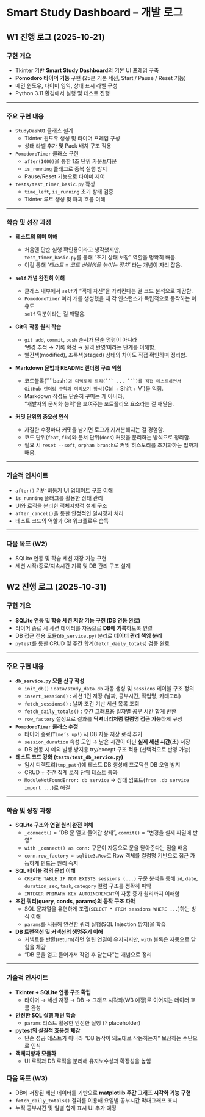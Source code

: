 # Smart Study Dashboard – 개발 로그

## W1 진행 로그 (2025-10-21)

### 구현 개요
- Tkinter 기반 **Smart Study Dashboard**의 기본 UI 프레임 구축  
- **Pomodoro 타이머 기능** 구현 (25분 기본 세션, Start / Pause / Reset 기능)  
- 메인 윈도우, 타이머 영역, 상태 표시 라벨 구성  
- Python 3.11 환경에서 실행 및 테스트 진행  

---

### 주요 구현 내용
- `StudyDashUI` 클래스 설계  
  - Tkinter 윈도우 생성 및 타이머 프레임 구성  
  - 상태 라벨 추가 및 Pack 배치 구조 적용  
- `PomodoroTimer` 클래스 구현  
  - `after(1000)`을 통한 1초 단위 카운트다운  
  - `is_running` 플래그로 중복 실행 방지  
  - Pause/Reset 기능으로 타이머 제어  
- `tests/test_timer_basic.py` 작성  
  - `time_left`, `is_running` 초기 상태 검증  
  - Tkinter 루트 생성 및 파괴 흐름 이해  

---

### 학습 및 성장 과정

- **테스트의 의미 이해**  
  - 처음엔 단순 실행 확인용이라고 생각했지만,  
    `test_timer_basic.py`를 통해 “초기 상태 보장” 역할을 명확히 배움.  
  - 이걸 통해 *‘테스트 = 코드 신뢰성을 높이는 장치’* 라는 개념이 자리 잡음.  

- **`self` 개념 완전히 이해**  
  - 클래스 내부에서 `self`가 “객체 자신”을 가리킨다는 걸 코드 분석으로 체감함.  
  - `PomodoroTimer` 여러 개를 생성했을 때 각 인스턴스가 독립적으로 동작하는 이유도  
    `self` 덕분이라는 걸 깨달음.  

- **Git의 작동 원리 학습**  
  - `git add`, `commit`, `push` 순서가 단순 명령이 아니라  
    ‘변경 추적 → 기록 확정 → 원격 반영’이라는 단계를 이해함.  
  - 빨간색(modified), 초록색(staged) 상태의 차이도 직접 확인하며 정리함.  

- **Markdown 문법과 README 렌더링 구조 익힘**  
  - 코드블록(````bash`)과 디렉토리 트리(``` ... ```)를 직접 테스트하면서  
    GitHub 렌더링 규칙과 미리보기 방식(`Ctrl + Shift + V`)을 익힘.  
  - Markdown 작성도 단순히 꾸미는 게 아니라,  
    “개발자의 문서화 능력”을 보여주는 포트폴리오 요소라는 걸 깨달음.  

- **커밋 단위의 중요성 인식**  
  - 자잘한 수정마다 커밋을 남기면 로그가 지저분해지는 걸 경험함.  
  - 코드 단위(`feat`, `fix`)와 문서 단위(`docs`) 커밋을 분리하는 방식으로 정리함.  
  - 필요 시 `reset --soft`, `orphan branch`로 커밋 히스토리를 초기화하는 법까지 배움.  

---

### 기술적 인사이트
- `after()` 기반 비동기 UI 업데이트 구조 이해  
- `is_running` 플래그를 활용한 상태 관리  
- UI와 로직을 분리한 객체지향적 설계 구조  
- `after_cancel()`을 통한 안정적인 일시정지 처리  
- 테스트 코드의 역할과 Git 워크플로우 습득  

---

### 다음 목표 (W2)
- SQLite 연동 및 학습 세션 저장 기능 구현  
- 세션 시작/종료/지속시간 기록 및 DB 관리 구조 설계

## W2 진행 로그 (2025-10-31)

### 구현 개요
- **SQLite 연동 및 학습 세션 저장 기능 구현 (DB 연동 완료)**
- 타이머 종료 시 세션 데이터를 자동으로 **DB에 기록**하도록 연결
- DB 접근 전용 모듈(`db_service.py`) 분리로 **데이터 관리 책임 분리**
- `pytest`를 통한 CRUD 및 주간 합계(`fetch_daily_totals`) 검증 완료

---

### 주요 구현 내용
- **`db_service.py` 모듈 신규 작성**
  - `init_db()` : `data/study_data.db` 자동 생성 및 `sessions` 테이블 구조 정의
  - `insert_session()` : 세션 1건 저장 (날짜, 공부시간, 작업명, 카테고리)
  - `fetch_sessions()` : 날짜 조건 기반 세션 목록 조회
  - `fetch_daily_totals()` : 주간 그래프용 일자별 공부 시간 합계 반환
  - `row_factory` 설정으로 결과를 **딕셔너리처럼 컬럼명 접근 가능**하게 구성
- **`PomodoroTimer` 클래스 수정**
  - 타이머 종료(`Time’s up!`) 시 DB 자동 저장 로직 추가
  - `session_duration` 속성 도입 → 남은 시간이 아닌 **실제 세션 시간(초)** 저장
  - DB 연동 시 예외 발생 방지용 try/except 구조 적용 (선택적으로 반영 가능)
- **테스트 코드 강화 (`tests/test_db_service.py`)**
  - 임시 디렉토리(`tmp_path`)에 테스트 DB 생성해 프로덕션 DB 오염 방지
  - CRUD + 주간 집계 로직 단위 테스트 통과
  - `ModuleNotFoundError: db_service` → 상대 임포트(`from .db_service import ...`)로 해결

---

### 학습 및 성장 과정
- **SQLite 구조와 연결 원리 완전 이해**
  - `_connect()` = “DB 문 열고 들어간 상태”, `commit()` = “변경을 실제 파일에 반영”
  - `with _connect() as conn:` 구문이 자동으로 문을 닫아준다는 점을 배움
  - `conn.row_factory = sqlite3.Row`로 Row 객체를 컬럼명 기반으로 접근 가능하게 만드는 원리 숙지
- **SQL 테이블 정의 문법 이해**
  - `CREATE TABLE IF NOT EXISTS sessions (...)` 구문 분석을 통해 `id`, `date`, `duration_sec`, `task`, `category` 컬럼 구조를 정확히 파악
  - `INTEGER PRIMARY KEY AUTOINCREMENT`의 자동 증가 원리까지 이해함
- **조건 쿼리(query, conds, params)의 동작 구조 파악**
  - SQL 문자열을 유연하게 조립(`SELECT * FROM sessions WHERE ...`)하는 방식 이해
  - `params`를 사용해 안전한 쿼리 실행(SQL Injection 방지)을 학습
- **DB 트랜잭션 및 커넥션의 생명주기 이해**
  - 커넥트를 반환(return)하면 열린 연결이 유지되지만, `with` 블록은 자동으로 닫힘을 체감
  - “DB 문을 열고 들어가서 작업 후 닫는다”는 개념으로 정리

---

### 기술적 인사이트
- **Tkinter + SQLite 연동 구조 확립**
  - 타이머 → 세션 저장 → DB → 그래프 시각화(W3 예정)로 이어지는 데이터 흐름 완성
- **안전한 SQL 실행 패턴 학습**
  - `params` 리스트 활용한 안전한 실행 (`?` placeholder)
- **pytest의 실질적 효용성 체감**
  - 단순 성공 테스트가 아니라 “DB 동작이 의도대로 작동하는지” 보장하는 수단으로 인식
- **객체지향과 모듈화**
  - UI 로직과 DB 로직을 분리해 유지보수성과 확장성을 높임

### 다음 목표 (W3)
- DB에 저장된 세션 데이터를 기반으로 **matplotlib 주간 그래프 시각화 기능 구현**
- `fetch_daily_totals()` 결과를 이용해 요일별 공부시간 막대그래프 표시
- 누적 공부시간 및 일별 합계 표시 UI 추가 예정